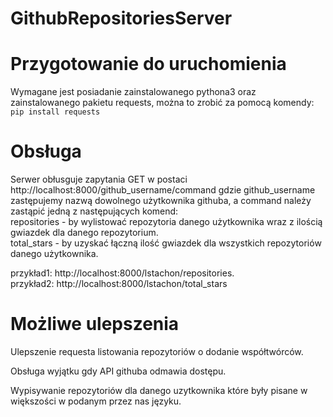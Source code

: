 # GithubRepositoriesServer

# Przygotowanie do uruchomienia

Wymagane jest posiadanie zainstalowanego pythona3 oraz zainstalowanego pakietu requests, można to zrobić za pomocą komendy:  
`pip install requests`

# Obsługa
Serwer obłusguje zapytania GET w postaci http://localhost:8000/github_username/command gdzie github_username zastępujemy nazwą dowolnego użytkownika githuba,
a command należy zastąpić jedną z następujących komend:  
repositories - by wylistować repozytoria danego użytkownika wraz z ilością gwiazdek dla danego repozytorium.   
total_stars - by uzyskać łączną ilość gwiazdek dla wszystkich repozytoriów danego użytkownika. 

przykład1: http://localhost:8000/lstachon/repositories.   
przykład2: http://localhost:8000/lstachon/total_stars

# Możliwe ulepszenia

Ulepszenie requesta listowania repozytoriów o dodanie współtwórców.   

Obsługa wyjątku gdy API githuba odmawia dostępu.  

Wypisywanie repozytoriów dla danego uzytkownika które były pisane w większości w podanym przez nas języku.  
